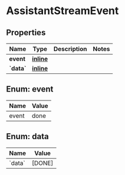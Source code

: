 
# AssistantStreamEvent

## Properties
Name | Type | Description | Notes
------------ | ------------- | ------------- | -------------
**event** | [**inline**](#Event) |  | 
**&#x60;data&#x60;** | [**inline**](#&#x60;Data&#x60;) |  | 


<a id="Event"></a>
## Enum: event
Name | Value
---- | -----
event | done


<a id="`Data`"></a>
## Enum: data
Name | Value
---- | -----
&#x60;data&#x60; | [DONE]



